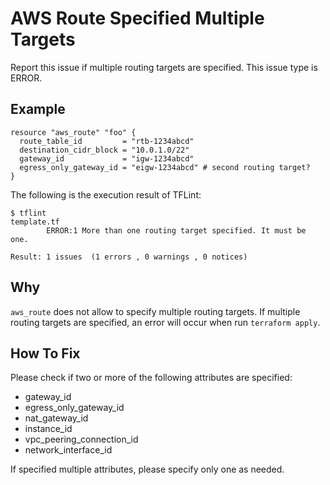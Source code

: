 # AWS Route Specified Multiple Targets
Report this issue if multiple routing targets are specified. This issue type is ERROR.

## Example
```
resource "aws_route" "foo" {
  route_table_id         = "rtb-1234abcd"
  destination_cidr_block = "10.0.1.0/22"
  gateway_id             = "igw-1234abcd"
  egress_only_gateway_id = "eigw-1234abcd" # second routing target?
}
```

The following is the execution result of TFLint:


```
$ tflint
template.tf
        ERROR:1 More than one routing target specified. It must be one.

Result: 1 issues  (1 errors , 0 warnings , 0 notices)
```

## Why
`aws_route` does not allow to specify multiple routing targets. If multiple routing targets are specified, an error will occur when run `terraform apply`.

## How To Fix
Please check if two or more of the following attributes are specified:

- gateway_id
- egress_only_gateway_id
- nat_gateway_id
- instance_id
- vpc_peering_connection_id
- network_interface_id

If specified multiple attributes, please specify only one as needed.
